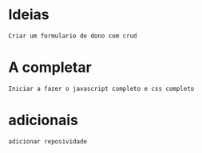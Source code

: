 # Ideias

    Criar um formulario de dono com crud


# A completar 

    Iniciar a fazer o javascript completo e css completo

# adicionais 

    adicionar reposividade